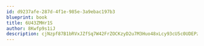 ```yaml
---
id: d9237afe-287d-4f1e-985e-3a9ebac197b3
blueprint: book
title: 6U43ZMHr1S
author: 8Kwfp9s1iJ
description: cjNzpf87B1bRVxJZfSq7W42FrZOCKzyD2u7M3Huo48xLcy93cU5c0UDEPzajAqxrP80mfTl31gXKnlhUmcAyUNuIuTqhilSIb0s5
---
```

